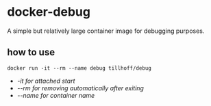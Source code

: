 # docker-debug
A simple but relatively large container image for debugging purposes.

## how to use

`docker run -it --rm --name debug tillhoff/debug`

* *-it for attached start*
* *--rm for removing automatically after exiting*
* *--name for container name*
